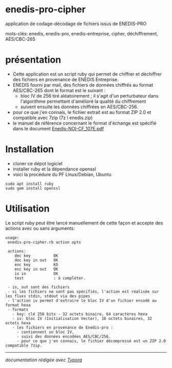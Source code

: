 # enedis-pro-cipher
application de codage-décodage de fichiers issus de ENEDIS-PRO

mots-clés: enedis, enedis-pro, enedis-entreprise, cipher, déchiffrement, AES/CBC-265

# présentation

- Cette application est un script ruby qui permet de chiffrer et déchiffrer des fichiers en provenance de ENEDIS Entreprise.
- ENEDIS fourni par mail, des fichiers de données chiffrés au format AES/CBC-265 dont le format est le suivant :
  - bloc IV de 256 tiré aléatoirement ; il s'agit d'un perturbateur dans l'algorithme permettant d'amélioré la qualité du chiffrement
  - suivent ensuite les données chiffrées en AES/CBC-256.
- pour ce que j'en connais, le fichier extrait est au format ZIP 2.0 et compatible avec 7zip (7z l enedis.zip)
- le manuel de référence concernant le format d'échange est spécifié dans le document [Enedis-NOI-CF_107E.pdf](https://www.enedis.fr/sites/default/files/Enedis-NOI-CF_107E.pdf)

# Installation

- cloner ce dépot logiciel
- installer ruby et la dépendance openssl
- voici la procédure du PF Linux/Debian, Ubuntu

```
sudo apt install ruby
sudo gem install openssl
```

# Utilisation

Le script ruby peut être lancé manuellement de cette façon et accepte des actions avec ou sans arguments:

```
usage:
 enedis-pro-cipher.rb action opts

 actions:
    dec key          OK
    dec key in out   OK
    enc key          KO
    enc key in out   OK
    iv in            OK
    test             : à compléter.

 - in, out sont des fichiers 
 - si les fichiers ne sont pas spécifiés, l'action est réalisée sur les fluxs stdin, stdout via des pipes
 - l'action iv permet d'extraire le bloc IV d'un fichier encodé au format hexa
 - formats
   - key: clé 256 bits - 32 octets binaire, 64 caractères hexa
   - iv: bloc IV (Initialisation Vector), 16 octets binaires, 32 octets hexa
   - les fichiers en provenance de Enedis-pro :
     - contiennent un bloc IV,
     - suivi des données encodées AES/CBC/256.
     - pour ce que j'en connais, le fichier décompressé est un ZIP 2.0 compatible 7zip.
```

------

*documentation rédigée avec [Typora](https://typora.io/)*

